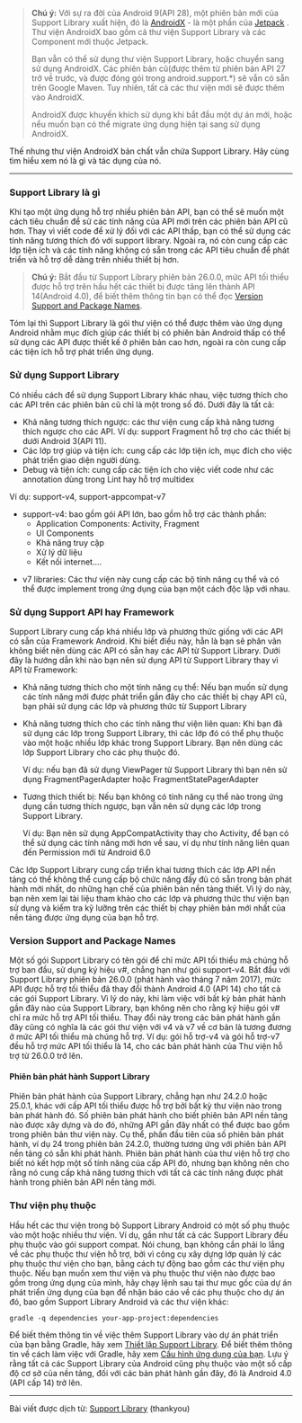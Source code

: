 > **Chú ý:** Với sự ra đời của Android 9(API 28), một phiên bản mới của Support Library xuất hiện, đó là [AndroidX](https://developer.android.com/jetpack/androidx) - là một phần của [Jetpack](https://developer.android.com/jetpack) . Thư viện AndroidX bao gồm cả thư viện Support Library và các Component mới thuộc Jetpack.
> 
>Bạn vẫn có thể sử dụng thư viện Support Library, hoặc chuyển sang sử dụng AndroidX. Các phiên bản cũ(được thêm từ phiên bản API 27 trở về trước, và được đóng gói trong android.support.*) sẽ vẫn có sẵn trên Google Maven. Tuy nhiên, tất cả các thư viện mới sẽ được thêm vào AndroidX.
>
> AndroidX được khuyến khích sử dụng khi bắt đầu một dự án mới, hoặc nểu muốn bạn có thể migrate ứng dụng hiện tại sang sử dụng AndroidX.

Thế nhưng thư viện AndroidX bản chất vẫn chứa Support Library. Hãy cùng tìm hiểu xem nó là gì và tác dụng của nó.


-----

### Support Library là gì
Khi tạo một ứng dụng hỗ trợ nhiều phiên bản API, bạn có thể sẽ muốn một cách tiêu chuẩn để sử các tính năng của API  mới trên các phiên bản API cũ hơn. Thay vì viết code để xử lý đối với các API thấp, bạn có thể sử dụng các tính năng tương thích đó với support library. Ngoài ra, nó còn cung cấp các lớp tiện ích và các tính năng không có sẵn trong các API tiêu chuẩn để phát triển và hỗ trợ dễ dàng trên nhiều thiết bị hơn.
> **Chú ý:** Bắt đầu từ Support Library phiên bản 26.0.0, mức API tối thiểu được hỗ trợ trên hầu hết các thiết bị được tăng lên thành API 14(Android 4.0), để biết thêm thông tin bạn có thể đọc [Version Support and Package Names](https://developer.android.com/topic/libraries/support-library/#api-versions).
 
 Tóm lại thì Support Library là gói thư viện có thể được thêm vào ứng dụng Android nhằm mục đích giúp các thiết bị có phiên bản Android thấp có thể sử dụng các API được thiết kế ở phiên bản cao hơn, ngoài ra còn cung cấp các tiện ích hỗ trợ phát triển ứng dụng.
 
### Sử dụng Support Library 
Có nhiều cách để sử dụng Support Library khác nhau, việc tương thích cho các API trên các phiên bản cũ chỉ là một trong số đó. Dưới đây là tất cả:
* Khả năng tương thích ngược: các thư viện cung cấp khả năng tương thích ngược cho các API. Ví dụ: support Fragment hỗ trợ cho các thiết bị dưới Android 3(API 11).
* Các lớp trợ giúp và tiện ích: cung cấp các lớp tiện ích,  mục đích cho việc phát triển giao diện người dùng.
* Debug và tiện ích: cung cấp các tiện ích cho việc viết code như các annotation dùng trong Lint hay hỗ trợ multidex

Ví dụ: support-v4, support-appcompat-v7
- support-v4:  bao gồm gói API lớn, bao gồm hỗ trợ các thành phần:
     + Application Components: Activity, Fragment
     + UI Components
     + Khả năng truy cập
     + Xử lý dữ liệu
     + Kết nối internet....
     
* v7 libraries: Các thư viện này cung cấp các bộ tính năng cụ thể và có thể được implement trong ứng dụng của bạn một cách độc lập với nhau.

### Sử dụng Support API hay Framework
Support Library cung cấp khá nhiều lớp và phương thức giống với các API có sẵn của Framework Android. Khi biết điều này, hẳn là bạn sẽ phân vân không biết nên dùng các API có sẵn hay các API từ Support Library. Dưới đây là hướng dẫn khi nào bạn nên sử dụng API từ Support Library thay vì API từ Framework: 
* Khả năng tương thích cho một tính năng cụ thể: Nếu bạn muốn sử dụng các tính năng mới được phát triển gần đây cho các thiết bị chạy API cũ, bạn phải sử dụng các lớp và phương thức từ Support Library
* Khả năng tương thích cho các tính năng thư viện liên quan: Khi bạn đã sử dụng các lớp trong Support Library, thì các lớp đó có thể phụ thuộc vào một hoặc nhiều lớp khác trong Support Library. Bạn nên dùng các lớp Support Library cho các phụ thuộc đó. 

    Ví dụ: nếu bạn đã sử dụng ViewPager từ Support Library thì bạn nên sử dụng FragmentPagerAdapter hoặc FragmentStatePagerAdapter
* Tương thích thiết bị: Nếu bạn không có tính năng cụ thể nào trong ứng dụng cần tương thích ngược, bạn vẫn nên sử dụng các lớp trong Support Library.
 
    Ví dụ: Bạn nên sử dụng AppCompatActivity thay cho Activity, để bạn có thể sử dụng các tính năng mới hơn về sau, ví dụ như tính năng  liên quan đến Permission mới từ Android 6.0
    
    
 Các lớp Support Library cung cấp triển khai tương thích các lớp API nền tảng có thể không thể cung cấp bộ chức năng đầy đủ có sẵn trong bản phát hành mới nhất, do những hạn chế của phiên bản nền tảng thiết. Vì lý do này, bạn nên xem lại tài liệu tham khảo cho các lớp và phương thức thư viện bạn sử dụng và kiểm tra kỹ lưỡng trên các thiết bị chạy phiên bản mới nhất của nền tảng được ứng dụng của bạn hỗ trợ.
 
###  Version Support and Package Names
Một số gói Support Library có tên gói để chỉ mức API tối thiểu mà chúng hỗ trợ ban đầu, sử dụng ký hiệu v#, chẳng hạn như gói support-v4. Bắt đầu với Support Library phiên bản 26.0.0 (phát hành vào tháng 7 năm 2017), mức API được hỗ trợ tối thiểu đã thay đổi thành Android 4.0 (API 14) cho tất cả các gói Support Library. Vì lý do này, khi làm việc với bất kỳ bản phát hành gần đây nào của Support Library, bạn không nên cho rằng ký hiệu gói v# chỉ ra mức hỗ trợ API tối thiểu. Thay đổi này trong các bản phát hành gần đây cũng có nghĩa là các gói thư viện với v4 và v7 về cơ bản là tương đương ở mức API tối thiểu mà chúng hỗ trợ. Ví dụ: gói hỗ trợ-v4 và gói hỗ trợ-v7 đều hỗ trợ mức API tối thiểu là 14, cho các bản phát hành của Thư viện hỗ trợ từ 26.0.0 trở lên.
#### Phiên bản phát hành Support Library
Phiên bản phát hành của  Support Library, chẳng hạn như 24.2.0 hoặc 25.0.1, khác với cấp API tối thiểu được hỗ trợ bởi bất kỳ thư viện nào trong bản phát hành đó. Số phiên bản phát hành cho biết phiên bản API nền tảng nào được xây dựng và do đó, những API gần đây nhất có thể được bao gồm trong phiên bản thư viện này. Cụ thể, phần đầu tiên của số phiên bản phát hành, ví dụ 24 trong phiên bản 24.2.0, thường tương ứng với phiên bản API nền tảng có sẵn khi phát hành.  Phiên bản phát hành của thư viện hỗ trợ cho biết nó kết hợp một số tính năng của cấp API đó, nhưng bạn không nên cho rằng nó cung cấp khả năng tương thích với tất cả các tính năng được phát hành trong phiên bản API nền tảng mới.
### Thư viện phụ thuộc
Hầu hết các thư viện trong bộ Support Library Android có một số phụ thuộc vào một hoặc nhiều thư viện. Ví dụ, gần như tất cả các Support Library đều phụ thuộc vào gói support compat. Nói chung, bạn không cần phải lo lắng về các phụ thuộc thư viện hỗ trợ, bởi vì công cụ xây dựng lớp quản lý các phụ thuộc thư viện cho bạn, bằng cách tự động bao gồm các thư viện phụ thuộc. Nếu bạn muốn xem thư viện và phụ thuộc thư viện nào được bao gồm trong ứng dụng của mình, hãy chạy lệnh sau tại thư mục gốc của dự án phát triển ứng dụng của bạn để nhận báo cáo về các phụ thuộc cho dự án đó, bao gồm Support Library Android và các thư viện khác:
```
gradle -q dependencies your-app-project:dependencies
```
Để biết thêm thông tin về việc thêm Support Library vào dự án phát triển của bạn bằng Gradle, hãy xem [Thiết lập Support Library](https://developer.android.com/topic/libraries/support-library/setup.html). Để biết thêm thông tin về cách làm việc với Gradle, hãy xem [Cấu hình ứng dụng của bạn](https://developer.android.com/studio/build/index.html). Lưu ý rằng tất cả các Support Library của Android cũng phụ thuộc vào một số cấp độ cơ sở của nền tảng, đối với các bản phát hành gần đây, đó là Android 4.0 (API cấp 14) trở lên.



-----
Bài viết được dịch từ: [Support Library](https://developer.android.com/topic/libraries/support-library/#api-versions)
(thankyou)